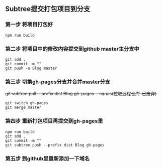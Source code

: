 ## Subtree提交打包项目到分支

### 第一步 将项目打包好
```
npm run build
```

### 第二步 将项目中的修改内容提交到github master主分支中
```
git add .
git commit -m ""
git push -u Blog master
```

### 第三步 切换gh-pages分支并合并master分支
~~git subtree pull --prefix dist Blog gh-pages --squas(拉取远程仓库-已废弃)~~
```
git switch gh-pages
git merge master
```

### 第四步 重新打包项目再提交到gh-pages里
```
npm run build
git add .
git commit -m ""
git subtree push --prefix dist Blog gh-pages
```
### 第五步 到github里重新添加一下域名